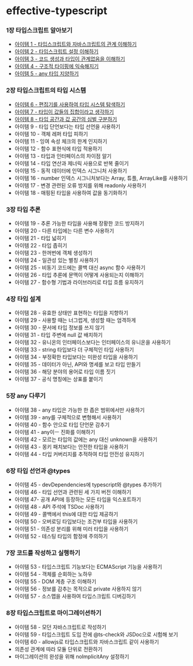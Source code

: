 # effective-typescript

### 1장 타입스크립트 알아보기

- [아이템 1 - 타입스크립트와 자바스크립트의 관계 이해하기](https://www.notion.so/TypeScript-4a49182f9ceb4a95bfddfc068802bf32)
- [아이템 2 - 타입스크립트 설정 이해하기](https://www.notion.so/TypeScript-4a49182f9ceb4a95bfddfc068802bf32)
- [아이템 3 - 코드 생성과 타입이 관계없음을 이해하기](https://www.notion.so/effective-typescript-43d4017dd9a8460faed46859a767d6a7)
- [아이템 4 - 구조적 타이핑에 익숙해지기](https://www.notion.so/effective-typescript-43d4017dd9a8460faed46859a767d6a7)
- [아이템 5 - any 타입 지양하기](https://www.notion.so/effective-typescript-43d4017dd9a8460faed46859a767d6a7)

### 2장 타입스크립트의 타입 시스템

- [아이템 6 - 편집기를 사용하여 타입 시스템 탐색하기](https://www.notion.so/effective-typescript-43d4017dd9a8460faed46859a767d6a7)
- [아이템 7 - 타입이 값들의 집합이라고 생각하기](https://www.notion.so/effective-typescript-43d4017dd9a8460faed46859a767d6a7)
- [아이템 8 - 타입 공간과 값 공간의 심벌 구분하기](https://www.notion.so/effective-typescript-43d4017dd9a8460faed46859a767d6a7)
- 아이템 9 - 타입 단언보다는 타입 선언을 사용하기
- 아이템 10 - 객체 레퍼 타입 피하기
- 아이템 11 - 잉여 속성 체크의 한계 인지하기
- 아이템 12 - 함수 표현식에 타입 적용하기
- 아이템 13 - 타입과 인터페이스의 차이점 알기
- 아이템 14 - 타입 연산과 제너릭 사용으로 반복 줄이기
- 아이템 15 - 동적 데이터에 인덱스 시그니처 사용하기
- 아이템 16 - number 인덱스 시그니처보다는 Array, 튜플, ArrayLike를 사용하기
- 아이템 17 - 변경 관련된 오류 방지를 위해 readonly 사용하기
- 아이템 18 - 매핑된 타입을 사용하여 값을 동기화하기

### 3장 타입 추론

- 아이템 19 - 추론 가능한 타입을 사용해 장황한 코드 방지하기
- 아이템 20 - 다른 타입에는 다른 변수 사용하기
- 아이템 21 - 타입 넓히기
- 아이템 22 - 타입 좁히기
- 아이템 23 - 한꺼번에 객체 생성하기
- 아이템 24 - 일관성 있는 별칭 사용하기
- 아이템 25 - 비동기 코드에는 콜백 대신 async 함수 사용하기
- 아이템 26 - 타입 추론에 문맥이 어떻게 사용되는지 이해하기
- 아이템 27 - 함수형 기법과 라이브러리로 타입 흐름 유지하기

### 4장 타입 설계

- 아이템 28 - 유효한 상태만 표현하는 타입을 지향하기
- 아이템 29 - 사용할 때는 너그럽게, 생성할 때는 엄격하게
- 아이템 30 - 문서에 타입 정보를 쓰지 않기
- 아이템 31 - 타입 주변에 null 값 배치하기
- 아이템 32 - 유니온의 인터페이스보다는 인터페이스의 유니온을 사용하기
- 아이템 33 - string 타입보다 더 구체적인 타입 사용하기
- 아이템 34 - 부정확한 타입보다는 미완성 타입을 사용하기
- 아이템 35 - 데이터가 아닌, API와 명세를 보고 타입 만들기
- 아이템 36 - 해당 분야의 용어로 타입 이름 짓기
- 아이템 37 - 공식 명칭에는 상표를 붙이기

### 5장 any 다루기

- 아이템 38 - any 타입은 가능한 한 좁은 범위에서만 사용하기
- 아이템 39 - any를 구체적으로 변형해서 사용하기
- 아이템 40 - 함수 안으로 타입 단언문 감추기
- 아이템 41 - any이ㅡ 진화를 이해하기
- 아이템 42 - 모르는 타입의 값에는 any 대신 unknown을 사용하기
- 아이템 43 - 몽키 패치보다는 안전한 타입을 사용하기
- 아이템 44 - 타입 커버리지를 추적하여 타입 안전성 유지하기

### 6장 타입 선언과 @types

- 아이템 45 - devDependencies에 typescript와 @types  추가하기
- 아이템 46 - 타입 선언과 관련된 세 가지 버전 이해하기
- 아이템 47- 공개 API에 등장하는 모든 타입을 익스포트하기
- 아이템 48 - API 주석에 TSDoc 사용하기
- 아이템 49 - 콜백에서 this에 대한 타입 제공하기
- 아이템 50 - 오버로딩 타입보다는 조건부 타입을 사용하기
- 아이템 51 - 의존성 분리를 위해 미러 타입을 사용하기
- 아이템 52 - 테스팅 타입의 함정에 주의하기

### 7장 코드를 작성하고 실행하기

- 아이템 53 - 타입스크립트 기능보다는 ECMAScript 기능을 사용하기
- 아이템 54 - 객체를 순회하는 노하우
- 아이템 55 - DOM 계층 구조 이해하기
- 아이템 56 - 정보를 감추는 목적으로 private 사용하지 않기
- 아이템 57 - 소스맵을 사용하여 타입스크립트 디버깅하기

### 8장 타입스크립트로 마이그레이션하기

- 아이템 58 - 모던 자바스크립트로 작성하기
- 아이템 59 - 타입스크립트 도입 전에 @ts-check와 JSDoc으로 시험해 보기
- 아이템 60 - allowjs로 타입스크립트와 자바스크립트 같이 사용하기
- 의존성 관계에 따라 모듈 단위로 전환하기
- 마이그레이션의 완성을 위해 noImplicitAny 설정하기
